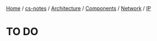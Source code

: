 [Home](https://mengxianbin.github.io) /
[cs-notes](https://mengxianbin.github.io/cs-notes/site) /
[Architecture](https://mengxianbin.github.io/cs-notes/site/Architecture) /
[Components](https://mengxianbin.github.io/cs-notes/site/Architecture/Components) /
[Network](https://mengxianbin.github.io/cs-notes/site/Architecture/Components/Network) /
[IP](https://mengxianbin.github.io/cs-notes/site/Architecture/Components/Network/IP)

# TO DO
